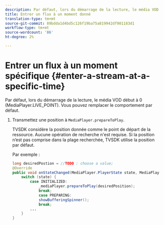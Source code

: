 ```yaml
---
description: Par défaut, lors du démarrage de la lecture, le média VOD début à 0 (MediaPlayer.LIVE_POINT). Vous pouvez remplacer le comportement par défaut.
title: Entrer un flux à un moment donné
translation-type: tm+mt
source-git-commit: 89bdda1d4bd5c126f19ba75a819942df901183d1
workflow-type: tm+mt
source-wordcount: '86'
ht-degree: 2%

---
```



# Entrer un flux à un moment spécifique {#enter-a-stream-at-a-specific-time}

Par défaut, lors du démarrage de la lecture, le média VOD début à 0 (MediaPlayer.LIVE_POINT). Vous pouvez remplacer le comportement par défaut.

1. Transmettez une position à `MediaPlayer.prepareToPlay`.

   TVSDK considère la position donnée comme le point de départ de la ressource. Aucune opération de recherche n&#39;est requise. Si la position n’est pas comprise dans la plage recherchée, TVSDK utilise la position par défaut.

   Par exemple :

   ```java
   long desiredPostion = //TODO : choose a value; 
   @Override 
   public void onStateChanged(MediaPlayer.PlayerState state, MediaPlayerNotification notification) { 
       switch (state) { 
           case INITIALIZED: 
               _mediaPlayer.prepareToPlay(desiredPosition); 
               break; 
               case PREPARING: 
               showBufferingSpinner(); 
               break; 
           ... 
       } 
   } 
   ```

